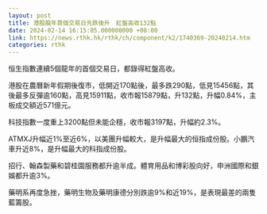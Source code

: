 ```yaml
---
layout: post
title: 港股龍年首個交易日先跌後升　紅盤高收132點
date: 2024-02-14 16:15:05.000000000 +08:00
link: https://news.rthk.hk/rthk/ch/component/k2/1740369-20240214.htm
categories: rthk
---
```


恒生指數連續5個龍年的首個交易日，都錄得紅盤高收。

港股在農曆新年假期後復市，低開近170點後，最多跌290點，低見15456點，其後最多反彈逾160點，高見15911點，收市報15879點，升132點，升幅0.84%，主板成交額近571億元。

科技指數一度重上3200點但未能企穩，收市報3197點，升幅約2.3%。

ATMXJ升幅近1%至近6%，以美團升幅較大，是升幅最大的恒指成份股。小鵬汽車升近8%，是升幅最大的科指成份股。

招行、翰森製藥和碧桂園服務都升逾半成。體育用品和博彩股向好，申洲國際和銀娛都升逾3%。

藥明系再度急挫，藥明生物及藥明康德分別跌逾9%和近19%，是表現最差的兩隻藍籌股。
